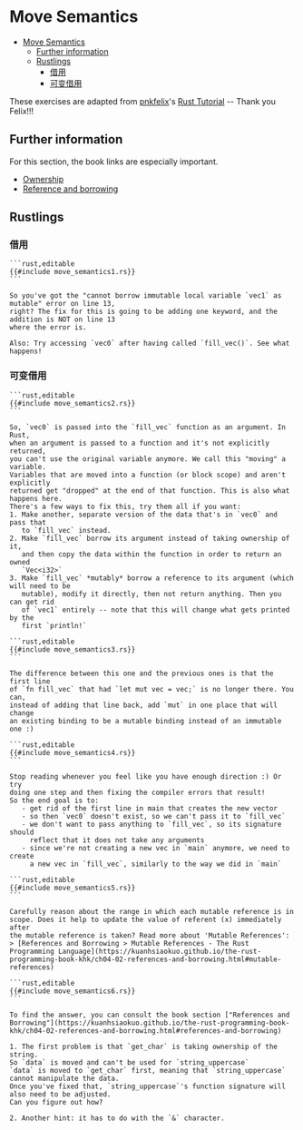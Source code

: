 # Move Semantics

<!--ts-->
* [Move Semantics](#move-semantics)
   * [Further information](#further-information)
   * [Rustlings](#rustlings)
      * [借用](#借用)
      * [可变借用](#可变借用)

<!-- Created by https://github.com/ekalinin/github-markdown-toc -->
<!-- Added by: runner, at: Sat Feb 25 13:13:53 UTC 2023 -->

<!--te-->
These exercises are adapted from [pnkfelix](https://github.com/pnkfelix)'s [Rust Tutorial](https://pnkfelix.github.io/rust-examples-icfp2014/) -- Thank you Felix!!!

## Further information

For this section, the book links are especially important.

- [Ownership](https://doc.rust-lang.org/book/ch04-01-what-is-ownership.html)
- [Reference and borrowing](https://doc.rust-lang.org/book/ch04-02-references-and-borrowing.html)

## Rustlings

### 借用

~~~admonish note title="move_semantics1" collapsible=true
```rust,editable
{{#include move_semantics1.rs}}
```
~~~

~~~admonish tip title="Hint" collapsible=true
So you've got the "cannot borrow immutable local variable `vec1` as mutable" error on line 13,
right? The fix for this is going to be adding one keyword, and the addition is NOT on line 13
where the error is.

Also: Try accessing `vec0` after having called `fill_vec()`. See what happens!
~~~

### 可变借用

~~~admonish note title="move_semantics2" collapsible=true
```rust,editable
{{#include move_semantics2.rs}}
```
~~~

~~~admonish tip title="Hint" collapsible=true
So, `vec0` is passed into the `fill_vec` function as an argument. In Rust,
when an argument is passed to a function and it's not explicitly returned,
you can't use the original variable anymore. We call this "moving" a variable.
Variables that are moved into a function (or block scope) and aren't explicitly
returned get "dropped" at the end of that function. This is also what happens here.
There's a few ways to fix this, try them all if you want:
1. Make another, separate version of the data that's in `vec0` and pass that
   to `fill_vec` instead.
2. Make `fill_vec` borrow its argument instead of taking ownership of it,
   and then copy the data within the function in order to return an owned
   `Vec<i32>`
3. Make `fill_vec` *mutably* borrow a reference to its argument (which will need to be
   mutable), modify it directly, then not return anything. Then you can get rid
   of `vec1` entirely -- note that this will change what gets printed by the
   first `println!`
~~~

~~~admonish note title="move_semantics3" collapsible=true
```rust,editable
{{#include move_semantics3.rs}}
```
~~~

~~~admonish tip title="Hint" collapsible=true
The difference between this one and the previous ones is that the first line
of `fn fill_vec` that had `let mut vec = vec;` is no longer there. You can,
instead of adding that line back, add `mut` in one place that will change
an existing binding to be a mutable binding instead of an immutable one :)
~~~

~~~admonish note title="move_semantics4" collapsible=true
```rust,editable
{{#include move_semantics4.rs}}
```
~~~

~~~admonish tip title="Hint" collapsible=true
Stop reading whenever you feel like you have enough direction :) Or try
doing one step and then fixing the compiler errors that result!
So the end goal is to:
   - get rid of the first line in main that creates the new vector
   - so then `vec0` doesn't exist, so we can't pass it to `fill_vec`
   - we don't want to pass anything to `fill_vec`, so its signature should
     reflect that it does not take any arguments
   - since we're not creating a new vec in `main` anymore, we need to create
     a new vec in `fill_vec`, similarly to the way we did in `main`
~~~

~~~admonish note title="move_semantics5" collapsible=true
```rust,editable
{{#include move_semantics5.rs}}
```
~~~

~~~admonish tip title="Hint" collapsible=true
Carefully reason about the range in which each mutable reference is in
scope. Does it help to update the value of referent (x) immediately after
the mutable reference is taken? Read more about 'Mutable References':
> [References and Borrowing > Mutable References - The Rust Programming Language](https://kuanhsiaokuo.github.io/the-rust-programming-book-khk/ch04-02-references-and-borrowing.html#mutable-references)
~~~

~~~admonish note title="move_semantics6" collapsible=true
```rust,editable
{{#include move_semantics6.rs}}
```
~~~

~~~admonish tip title="Hint" collapsible=true
To find the answer, you can consult the book section ["References and Borrowing"](https://kuanhsiaokuo.github.io/the-rust-programming-book-khk/ch04-02-references-and-borrowing.html#references-and-borrowing)

1. The first problem is that `get_char` is taking ownership of the string.
So `data` is moved and can't be used for `string_uppercase`
`data` is moved to `get_char` first, meaning that `string_uppercase` cannot manipulate the data.
Once you've fixed that, `string_uppercase`'s function signature will also need to be adjusted.
Can you figure out how?

2. Another hint: it has to do with the `&` character.
~~~
